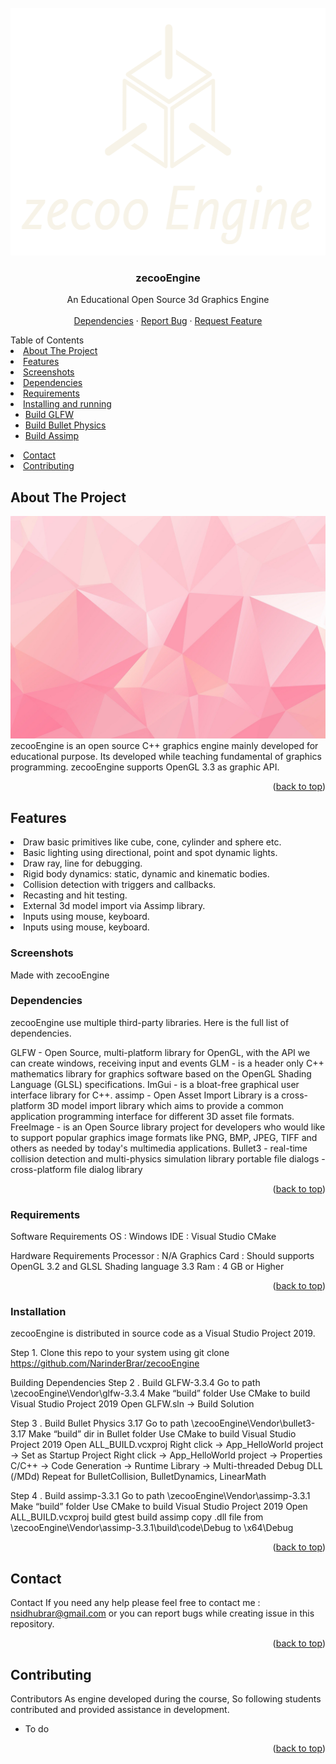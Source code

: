 <div id="top"></div>

<!-- PROJECT LOGO -->
<br />
<div align="center">
  <a>
    <img src="images/logo.png" alt="Logo" width="578" height="396">
  </a>

  <h3 align="center">zecooEngine</h3>

  <p align="center">
    An Educational Open Source 3d Graphics Engine
    <br />
    <br />
    <a href="https://github.com/NarinderBrar/zecooEngine/tree/master/zecooEngine/Vendor">Dependencies</a>
    ·
    <a href="https://github.com/NarinderBrar/zecooEngine/issues">Report Bug</a>
    ·
    <a href="https://github.com/NarinderBrar/zecooEngine/issues">Request Feature</a>
  </p>
</div>


<!-- TABLE OF CONTENTS -->

<summary>Table of Contents</summary>
<li><a href="#about-the-project">About The Project</a></li>
<li><a href="#features">Features</a></li>
<li><a href="#screenshots">Screenshots</a></li>
<li><a href="#dependencies">Dependencies</a></li>
<li><a href="#requirements">Requirements</a></li>
<li>
    <a href="#installing">Installing and running </a>
    <ul>
        <li><a href="#build_glfw">Build GLFW</a></li>
        <li><a href="#build_glfw">Build Bullet Physics</a></li>
        <li><a href="#build_glfw">Build Assimp</a></li>
    </ul>
</li>
<li><a href="#contact">Contact</a></li>
<li><a href="#contributing">Contributing</a></li>


## About The Project
![Product Name Screen Shot][product-screenshot]
zecooEngine is an open source C++ graphics engine mainly developed for educational purpose. Its developed while teaching fundamental of graphics programming. zecooEngine supports OpenGL 3.3 as graphic API. 
<p align="right">(<a href="#top">back to top</a>)</p>

## Features
<li>Draw basic primitives like cube, cone, cylinder and sphere etc.</li>
<li>Basic lighting using directional, point and spot dynamic lights.</li>
<li>Draw ray, line for debugging.</li>
<li>Rigid body dynamics: static, dynamic and kinematic bodies.</li>
<li>Collision detection with triggers and callbacks.</li>
<li>Recasting and hit testing.</li>
<li>External 3d model import via Assimp library.</li>
<li>Inputs using mouse, keyboard.</li>
<li>Inputs using mouse, keyboard.</li>



### Screenshots
Made with zecooEngine

### Dependencies
zecooEngine use multiple third-party libraries. Here is the full list of dependencies.

GLFW - Open Source, multi-platform library for OpenGL, with the API we can create windows, receiving input and events
GLM - is a header only C++ mathematics library for graphics software based on the OpenGL Shading Language (GLSL) specifications.
ImGui - is a bloat-free graphical user interface library for C++.
assimp - Open Asset Import Library is a cross-platform 3D model import library which aims to provide a common application programming interface for different 3D asset file formats.
FreeImage - is an Open Source library project for developers who would like to support popular graphics image formats like PNG, BMP, JPEG, TIFF and others as needed by today's multimedia applications.
Bullet3 - real-time collision detection and multi-physics simulation library
portable file dialogs - cross-platform file dialog library

<p align="right">(<a href="#top">back to top</a>)</p>


### Requirements
Software Requirements
OS : Windows
IDE : Visual Studio
CMake

Hardware Requirements
Processor : N/A
Graphics Card : Should supports OpenGL 3.2 and GLSL Shading language 3.3
Ram : 4 GB or Higher

<p align="right">(<a href="#top">back to top</a>)</p>

### Installation
zecooEngine is distributed in source code as a Visual Studio Project 2019. 

Step 1. Clone this repo to your system using 
git clone https://github.com/NarinderBrar/zecooEngine

Building Dependencies
Step 2 . Build GLFW-3.3.4
Go to path \zecooEngine\Vendor\glfw-3.3.4
Make “build” folder
Use CMake to build Visual Studio Project 2019
Open GLFW.sln -> Build Solution

Step 3 . Build Bullet Physics 3.17
Go to path \zecooEngine\Vendor\bullet3-3.17
Make “build” dir in Bullet folder
Use CMake to build Visual Studio Project 2019
Open ALL_BUILD.vcxproj
Right click -> App_HelloWorld project -> Set as Startup Project
Right click -> App_HelloWorld project -> Properties
C/C++ -> Code Generation -> Runtime Library -> Multi-threaded Debug DLL (/MDd)
Repeat for BulletCollision, BulletDynamics, LinearMath

Step 4 . Build assimp-3.3.1
Go to path \zecooEngine\Vendor\assimp-3.3.1
Make “build” folder
Use CMake to build Visual Studio Project 2019
Open ALL_BUILD.vcxproj
build gtest
build assimp
copy .dll file from \zecooEngine\Vendor\assimp-3.3.1\build\code\Debug
to \x64\Debug

<p align="right">(<a href="#top">back to top</a>)</p>

## Contact
Contact
If you need any help please feel free to contact me : nsidhubrar@gmail.com
or you can report bugs while creating issue in this repository. 

<p align="right">(<a href="#top">back to top</a>)</p>

<!-- CONTRIBUTING -->
## Contributing
Contributors
As engine developed during the course, So following students contributed and provided assistance in development. 
- To do

<p align="right">(<a href="#top">back to top</a>)</p>


<!-- MARKDOWN LINKS & IMAGES -->
[product-screenshot]: images/productImage.jpg